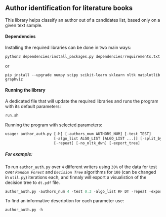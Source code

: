 ## __Author identification for literature books__ 

This library helps classify an author out of a candidates list, based only on a given text sample.
#### Dependencies
Installing the required libraries can be done in two main ways:
```python
python3 dependencies/install_packages.py dependencies/requirements.txt
```
or 
```
pip install --upgrade numpy scipy scikit-learn sklearn nltk matplotlib graphviz
```

#### Running the library
A dedicated file that will update the required libraries and runs the program with its default parameters:
```python
run.sh
```
Running the program with selected parameters:
```python
usage: author_auth.py [-h] [-authors_num AUTHORS_NUM] [-test TEST]
                      [-algo_list ALGO_LIST [ALGO_LIST ...]] [-split_by_book]
                      [-repeat] [-no_nltk_dwn] [-export_tree]
```
##### For example:
To run `author_auth.py` over `4` different writers using `30%` of the data for test over *`Random Forest`* and *`Decision Tree`* algorithms for `100` (can be changed in `util.py`) iterations each, and finnaly will export a visualistion of the decision tree to `dt.pdf` file.
```python
author_auth.py -authors_num 4 -test 0.3 -algo_list RF DT -repeat -export_tree
```
To find an informative description for each parameter use:
```python
author_auth.py -h
```
